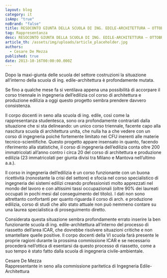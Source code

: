 ```yaml
---
layout: blog
category: it
isAmp: "true"
noBrand: "false"
title: RESOCONTO GIUNTA DELLA SCUOLA DI ING. EDILE-ARCHITETTURA – OTTOBRE 2013
tag: Rappresentanza
desc: RESOCONTO GIUNTA DELLA SCUOLA DI ING. EDILE-ARCHITETTURA – OTTOBRE 2013
article_th: /assets/img/uploads/article_placeholder.jpg
authors:
  - Cesare De Mezza
published: true
date: 2013-10-16T00:00:00.000Z
---
```


Dopo la maxi-giunta delle scuola del settore costruzioni la situazione all’interno della scuola di ing. edile-architettura è profondamente mutata.

Se fino a qualche mese fa si ventilava appena una possibilità di accorpare il corso triennale in ingegneria dell’edilizia col corso di architettura e produzione edilizia a oggi questo progetto sembra prendere davvero consistenza.

Il corpo docenti in seno alla scuola di ing. edile, così come la rappresentanza studentesca, sono ora profondamente contrariati dalla situazione che si sta delineando: un unico corso triennale, facente capo alla nascitura scuola di architettura unita, che nulla ha a che vedere con un corso di ingegneria poiché fortemente limitato nei CFU inerenti alle materie tecnico-scientifiche. Questo progetto appare insensato in quanto, facendo riferimento alla statistiche, il corso di ingegneria dell’edilizia conta oltre 200 immatricolati all’anno contro i circa 20 del corso di architettura e produzione edilizia (23 immatricolati per giunta divisi tra Milano e Mantova nell’ultimo a.a.).

Il corso in ingegneria dell’edilizia è un corso funzionante con un buona ricettività (nonostante la crisi del settore) e sfocia nel corso specialistico di ingegneria dei sistemi edilizi creando professionisti molto apprezzati nel mondo del lavoro e con altissimi tassi occupazionali (oltre 90% dei laureati occupati in pochi mesi dal conseguimento del titolo). I dati non sono altrettanto confortanti per quanto riguarda il corso di arch. e produzione edilizia, corso di studi che allo stato attuale non può nemmeno contare su una laurea specialistica di proseguimento diretto.

Considerata questa situazione sembra profondamente errato inserire la ben funzionante scuola di ing. edile-architettura all’interno del processo di riassetto dell’area ICAR, che dovrebbe risolvere situazioni critiche e non smantellare quelle positive. Il corpo docenti della VI scuola farà presente le proprie ragioni durante la prossima commissione ICAR e se necessario procederà nell’ottica di esentarsi da questo processo di riassetto, come a suo tempo è stato fatto dalla scuola di ingegneria civile-ambientale.

Cesare De Mezza  
Rappresentante in seno alla commissione paritetica di Ingegneria Edile-Architettura
